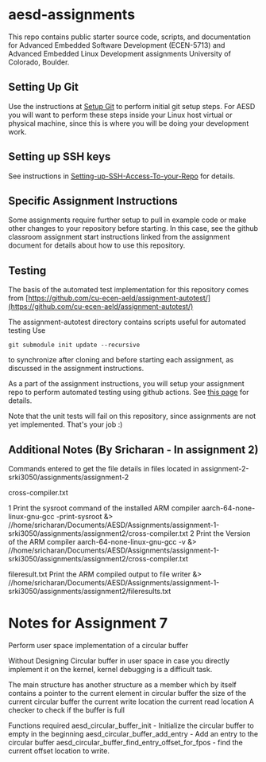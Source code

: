 # aesd-assignments
This repo contains public starter source code, scripts, and documentation for Advanced Embedded Software Development (ECEN-5713) and Advanced Embedded Linux Development assignments University of Colorado, Boulder.

## Setting Up Git

Use the instructions at [Setup Git](https://help.github.com/en/articles/set-up-git) to perform initial git setup steps. For AESD you will want to perform these steps inside your Linux host virtual or physical machine, since this is where you will be doing your development work.

## Setting up SSH keys

See instructions in [Setting-up-SSH-Access-To-your-Repo](https://github.com/cu-ecen-aeld/aesd-assignments/wiki/Setting-up-SSH-Access-To-your-Repo) for details.

## Specific Assignment Instructions

Some assignments require further setup to pull in example code or make other changes to your repository before starting.  In this case, see the github classroom assignment start instructions linked from the assignment document for details about how to use this repository.

## Testing

The basis of the automated test implementation for this repository comes from [https://github.com/cu-ecen-aeld/assignment-autotest/](https://github.com/cu-ecen-aeld/assignment-autotest/)

The assignment-autotest directory contains scripts useful for automated testing  Use
```
git submodule init update --recursive
```
to synchronize after cloning and before starting each assignment, as discussed in the assignment instructions.

As a part of the assignment instructions, you will setup your assignment repo to perform automated testing using github actions.  See [this page](https://github.com/cu-ecen-aeld/aesd-assignments/wiki/Setting-up-Github-Actions) for details.

Note that the unit tests will fail on this repository, since assignments are not yet implemented.  That's your job :) 

## Additional Notes (By Sricharan - In assignment 2)

Commands entered to get the file details in files located in
assignment-2-srki3050/assignments/assignment-2

cross-compiler.txt

1 Print the sysroot command of the installed ARM compiler
	aarch-64-none-linux-gnu-gcc -print-sysroot &> //home/sricharan/Documents/AESD/Assignments/assignment-1-srki3050/assignments/assignment2/cross-compiler.txt
2 Print the Version of the ARM compiler
	aarch-64-none-linux-gnu-gcc -v &> //home/sricharan/Documents/AESD/Assignments/assignment-1-srki3050/assignments/assignment2/cross-compiler.txt

fileresult.txt
Print the ARM compiled output to
	file writer &> //home/sricharan/Documents/AESD/Assignments/assignment-1-srki3050/assignments/assignment2/fileresults.txt
	
# Notes for Assignment 7

Perform user space implementation of a circular buffer

Without Designing Circular buffer in user space in case you directly implement it on the kernel, kernel debugging is a difficult task.

The main structure has
another structure as a member which by itself contains
	a pointer to the current element in circular buffer
	the size of the current circular buffer
the current write location
the current read location
A checker to check if the buffer is full

Functions required
aesd_circular_buffer_init - Initialize the circular buffer to empty in the beginning
aesd_circular_buffer_add_entry - Add an entry to the circular buffer
aesd_circular_buffer_find_entry_offset_for_fpos - find the current offset location to write. 
